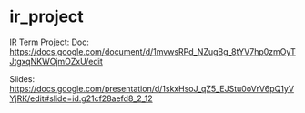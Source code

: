 # ir_project

IR Term Project:
Doc:
https://docs.google.com/document/d/1mvwsRPd_NZugBg_8tYV7hp0zmOyTJtgxqNKWOjmOZxU/edit

Slides:
https://docs.google.com/presentation/d/1skxHsoJ_qZ5_EJStu0oVrV6pQ1yVYjRK/edit#slide=id.g21cf28aefd8_2_12
